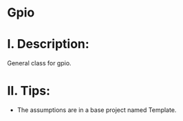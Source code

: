 # Gpio

# I. Description:
General class for gpio.

# II. Tips:
- The assumptions are in a base project named Template.